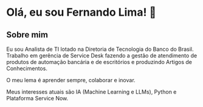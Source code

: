 # Olá, eu sou Fernando Lima! 👋

## Sobre mim

Eu sou Analista de TI lotado na Diretoria de Tecnologia do Banco do Brasil. Trabalho em gerência de Service Desk fazendo a gestão de atendimento de produtos de automação bancária e de escritórios e produzindo Artigos de Conhecimentos.

O meu lema é aprender sempre, colaborar e inovar.

Meus interesses atuais são IA (Machine Learning e LLMs), Python e Plataforma Service Now. 

